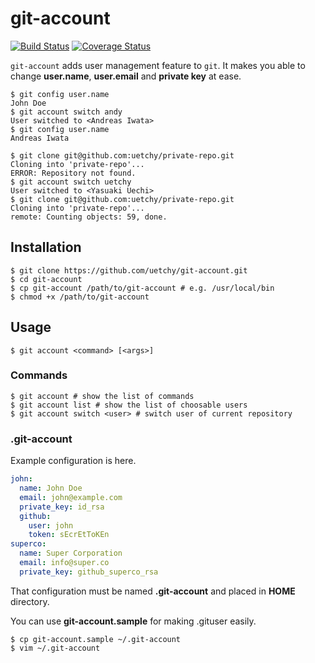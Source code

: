 # git-account

[![Build Status](https://travis-ci.org/uetchy/git-account.svg?branch=master)](https://travis-ci.org/uetchy/git-account) [![Coverage Status](https://coveralls.io/repos/github/uetchy/git-account/badge.svg?branch=master)](https://coveralls.io/github/uetchy/git-account?branch=master)

`git-account` adds user management feature to `git`. It makes you able to change __user.name__, __user.email__ and __private key__ at ease.

```console
$ git config user.name
John Doe
$ git account switch andy
User switched to <Andreas Iwata>
$ git config user.name
Andreas Iwata
```

```console
$ git clone git@github.com:uetchy/private-repo.git
Cloning into 'private-repo'...
ERROR: Repository not found.
$ git account switch uetchy
User switched to <Yasuaki Uechi>
$ git clone git@github.com:uetchy/private-repo.git
Cloning into 'private-repo'...
remote: Counting objects: 59, done.
```

## Installation

```console
$ git clone https://github.com/uetchy/git-account.git
$ cd git-account
$ cp git-account /path/to/git-account # e.g. /usr/local/bin
$ chmod +x /path/to/git-account
```

## Usage

```console
$ git account <command> [<args>]
```

### Commands

```console
$ git account # show the list of commands
$ git account list # show the list of choosable users
$ git account switch <user> # switch user of current repository
```

### .git-account

Example configuration is here.

```yaml
john:
  name: John Doe
  email: john@example.com
  private_key: id_rsa
  github:
    user: john
    token: sEcrEtToKEn
superco:
  name: Super Corporation
  email: info@super.co
  private_key: github_superco_rsa
```

That configuration must be named __.git-account__ and placed in __HOME__ directory.

You can use __git-account.sample__ for making .gituser easily.

```console
$ cp git-account.sample ~/.git-account
$ vim ~/.git-account
```
